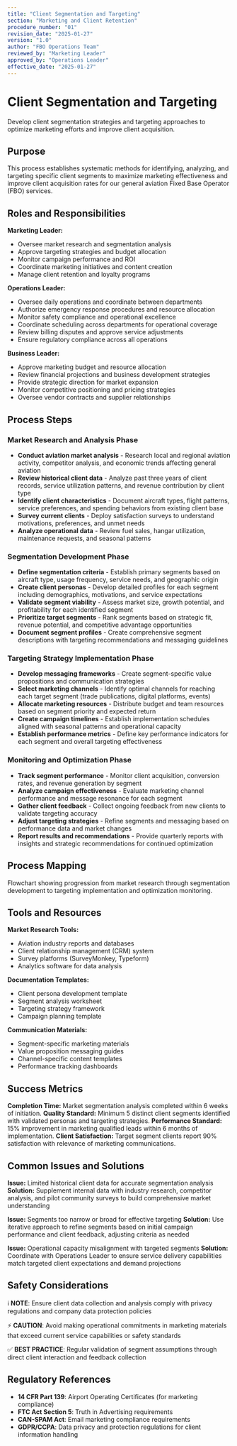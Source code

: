```yaml
---
title: "Client Segmentation and Targeting"
section: "Marketing and Client Retention"
procedure_number: "01"
revision_date: "2025-01-27"
version: "1.0"
author: "FBO Operations Team"
reviewed_by: "Marketing Leader"
approved_by: "Operations Leader"
effective_date: "2025-01-27"
---
```


# Client Segmentation and Targeting

Develop client segmentation strategies and targeting approaches to optimize marketing efforts and improve client acquisition.

## Purpose

This process establishes systematic methods for identifying, analyzing, and targeting specific client segments to maximize marketing effectiveness and improve client acquisition rates for our general aviation Fixed Base Operator (FBO) services.

## Roles and Responsibilities

**Marketing Leader:**

- Oversee market research and segmentation analysis
- Approve targeting strategies and budget allocation
- Monitor campaign performance and ROI
- Coordinate marketing initiatives and content creation
- Manage client retention and loyalty programs

**Operations Leader:**

- Oversee daily operations and coordinate between departments
- Authorize emergency response procedures and resource allocation
- Monitor safety compliance and operational excellence
- Coordinate scheduling across departments for operational coverage
- Review billing disputes and approve service adjustments
- Ensure regulatory compliance across all operations

**Business Leader:**

- Approve marketing budget and resource allocation
- Review financial projections and business development strategies
- Provide strategic direction for market expansion
- Monitor competitive positioning and pricing strategies
- Oversee vendor contracts and supplier relationships
## Process Steps

### Market Research and Analysis Phase

- **Conduct aviation market analysis** - Research local and regional aviation activity, competitor analysis, and economic trends affecting general aviation
- **Review historical client data** - Analyze past three years of client records, service utilization patterns, and revenue contribution by client type
- **Identify client characteristics** - Document aircraft types, flight patterns, service preferences, and spending behaviors from existing client base
- **Survey current clients** - Deploy satisfaction surveys to understand motivations, preferences, and unmet needs
- **Analyze operational data** - Review fuel sales, hangar utilization, maintenance requests, and seasonal patterns

### Segmentation Development Phase

- **Define segmentation criteria** - Establish primary segments based on aircraft type, usage frequency, service needs, and geographic origin
- **Create client personas** - Develop detailed profiles for each segment including demographics, motivations, and service expectations
- **Validate segment viability** - Assess market size, growth potential, and profitability for each identified segment
- **Prioritize target segments** - Rank segments based on strategic fit, revenue potential, and competitive advantage opportunities
- **Document segment profiles** - Create comprehensive segment descriptions with targeting recommendations and messaging guidelines

### Targeting Strategy Implementation Phase

- **Develop messaging frameworks** - Create segment-specific value propositions and communication strategies
- **Select marketing channels** - Identify optimal channels for reaching each target segment (trade publications, digital platforms, events)
- **Allocate marketing resources** - Distribute budget and team resources based on segment priority and expected return
- **Create campaign timelines** - Establish implementation schedules aligned with seasonal patterns and operational capacity
- **Establish performance metrics** - Define key performance indicators for each segment and overall targeting effectiveness

### Monitoring and Optimization Phase

- **Track segment performance** - Monitor client acquisition, conversion rates, and revenue generation by segment
- **Analyze campaign effectiveness** - Evaluate marketing channel performance and message resonance for each segment
- **Gather client feedback** - Collect ongoing feedback from new clients to validate targeting accuracy
- **Adjust targeting strategies** - Refine segments and messaging based on performance data and market changes
- **Report results and recommendations** - Provide quarterly reports with insights and strategic recommendations for continued optimization

## Process Mapping

Flowchart showing progression from market research through segmentation development to targeting implementation and optimization monitoring.

## Tools and Resources

**Market Research Tools:**

- Aviation industry reports and databases
- Client relationship management (CRM) system
- Survey platforms (SurveyMonkey, Typeform)
- Analytics software for data analysis

**Documentation Templates:**

- Client persona development template
- Segment analysis worksheet
- Targeting strategy framework
- Campaign planning template

**Communication Materials:**

- Segment-specific marketing materials
- Value proposition messaging guides
- Channel-specific content templates
- Performance tracking dashboards

## Success Metrics

**Completion Time:** Market segmentation analysis completed within 6 weeks of initiation.
**Quality Standard:** Minimum 5 distinct client segments identified with validated personas and targeting strategies.
**Performance Standard:** 15% improvement in marketing qualified leads within 6 months of implementation.
**Client Satisfaction:** Target segment clients report 90% satisfaction with relevance of marketing communications.

## Common Issues and Solutions

**Issue:** Limited historical client data for accurate segmentation analysis
**Solution:** Supplement internal data with industry research, competitor analysis, and pilot community surveys to build comprehensive market understanding

**Issue:** Segments too narrow or broad for effective targeting
**Solution:** Use iterative approach to refine segments based on initial campaign performance and client feedback, adjusting criteria as needed

**Issue:** Operational capacity misalignment with targeted segments
**Solution:** Coordinate with Operations Leader to ensure service delivery capabilities match targeted client expectations and demand projections

## Safety Considerations

ℹ️ **NOTE**: Ensure client data collection and analysis comply with privacy regulations and company data protection policies

⚡ **CAUTION**: Avoid making operational commitments in marketing materials that exceed current service capabilities or safety standards

✅ **BEST PRACTICE**: Regular validation of segment assumptions through direct client interaction and feedback collection

## Regulatory References

- **14 CFR Part 139**: Airport Operating Certificates (for marketing compliance)
- **FTC Act Section 5**: Truth in Advertising requirements
- **CAN-SPAM Act**: Email marketing compliance requirements
- **GDPR/CCPA**: Data privacy and protection regulations for client information handling
